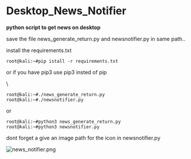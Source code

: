 # Desktop_News_Notifier
**python script to get news on desktop**

save the file news_generate_return.py and newsnotifier.py in same path..

install the requirements.txt
```
root@kali:~#pip istall -r requirements.txt
```
or if you have pip3 use pip3 insted of pip

\

```
root@kali:~#./news_generate_return.py
root@kali:~#./newsnotifier.py
```
or 
```
root@kali:~#python3 news_generate_return.py
root@kali:~#python3 newsnotifier.py
```
dont forget a give an image path for the icon in newsnotifier.py

![news_notifier.png](images/news_nitifier1.png)
